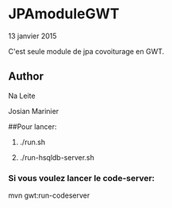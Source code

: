 # JPAmoduleGWT
13 janvier 2015

C'est seule module de jpa covoiturage en GWT.

## Author
Na Leite

Josian Marinier

##Pour lancer:

1. ./run.sh

2. ./run-hsqldb-server.sh

### Si vous voulez lancer le code-server:

  mvn gwt:run-codeserver
